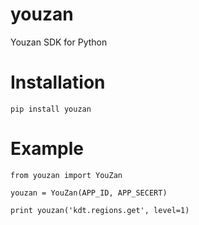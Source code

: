 # youzan

Youzan SDK for Python

# Installation

```
pip install youzan
```

# Example

```
from youzan import YouZan

youzan = YouZan(APP_ID, APP_SECERT)

print youzan('kdt.regions.get', level=1)
```